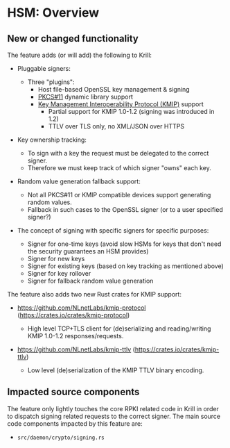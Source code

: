 # HSM: Overview

## New or changed functionality

The feature adds (or will add) the following to Krill:
  - Pluggable signers:
    - Three "plugins":
      - Host file-based OpenSSL key management & signing
      - [PKCS#11](https://www.cryptsoft.com/pkcs11doc/) dynamic library support
      - [Key Management Interoperability Protocol (KMIP)](https://www.oasis-open.org/committees/tc_home.php?wg_abbrev=kmip) support
        - Partial support for KMIP 1.0-1.2 (signing was introduced in 1.2)
        - TTLV over TLS only, no XML/JSON over HTTPS
    
  - Key ownership tracking:
    - To sign with a key the request must be delegated to the correct signer.
    - Therefore we must keep track of which signer "owns" each key.

  - Random value generation fallback support:
    - Not all PKCS#11 or KMIP compatible devices support generating random values.
    - Fallback in such cases to the OpenSSL signer (or to a user specified signer?)

  - The concept of signing with specific signers for specific purposes:
    - Signer for one-time keys (avoid slow HSMs for keys that don't need the security guarantees an HSM provides)
    - Signer for new keys
    - Signer for existing keys (based on key tracking as mentioned above)
    - Signer for key rollover
    - Signer for fallback random value generation

The feature also adds two new Rust crates for KMIP support:
  - https://github.com/NLnetLabs/kmip-protocol (https://crates.io/crates/kmip-protocol)
    - High level TCP+TLS client for (de)serializing and reading/writing KMIP 1.0-1.2 responses/requests.

  - https://github.com/NLnetLabs/kmip-ttlv (https://crates.io/crates/kmip-ttlv)
    - Low level (de)serialization of the KMIP TTLV binary encoding.

## Impacted source components

The feature only lightly touches the core RPKI related code in Krill in order to dispatch signing
related requests to the correct signer. The main source code components impacted by this feature are:

  - ``src/daemon/crypto/signing.rs``
